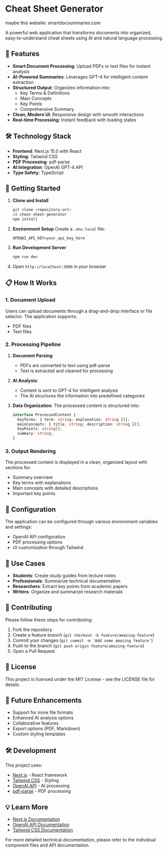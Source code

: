 # Cheat Sheet Generator

maybe this website: smartdocsummaries.com

<!-- need to do auto refreh of sidebar -->

A powerful web application that transforms documents into organized, easy-to-understand cheat sheets using AI and natural language processing.

## 🚀 Features

- **Smart Document Processing**: Upload PDFs or text files for instant analysis
- **AI-Powered Summaries**: Leverages GPT-4 for intelligent content extraction
- **Structured Output**: Organizes information into:
  - Key Terms & Definitions
  - Main Concepts
  - Key Points
  - Comprehensive Summary
- **Clean, Modern UI**: Responsive design with smooth interactions
- **Real-time Processing**: Instant feedback with loading states

## 🛠️ Technology Stack

- **Frontend**: Next.js 15.0 with React
- **Styling**: Tailwind CSS
- **PDF Processing**: pdf-parse
- **AI Integration**: OpenAI GPT-4 API
- **Type Safety**: TypeScript

## 🚀 Getting Started

1. **Clone and Install**
   ```bash
   git clone <repository-url>
   cd cheat-sheet-generator
   npm install
   ```

2. **Environment Setup**
   Create a `.env.local` file:
   ```env
   OPENAI_API_KEY=your_api_key_here
   ```

3. **Run Development Server**
   ```bash
   npm run dev
   ```

4. Open `http://localhost:3000` in your browser

## 📋 How It Works

### 1. Document Upload
Users can upload documents through a drag-and-drop interface or file selector. The application supports:
- PDF files
- Text files

### 2. Processing Pipeline

1. **Document Parsing**:
   - PDFs are converted to text using pdf-parse
   - Text is extracted and cleaned for processing

2. **AI Analysis**:
   - Content is sent to GPT-4 for intelligent analysis
   - The AI structures the information into predefined categories

3. **Data Organization**:
   The processed content is structured into:
   ```typescript
   interface ProcessedContent {
     keyTerms: { term: string; explanation: string }[];
     mainConcepts: { title: string; description: string }[];
     keyPoints: string[];
     summary: string;
   }
   ```

### 3. Output Rendering
The processed content is displayed in a clean, organized layout with sections for:
- Summary overview
- Key terms with explanations
- Main concepts with detailed descriptions
- Important key points

## 🔧 Configuration

The application can be configured through various environment variables and settings:
- OpenAI API configuration
- PDF processing options
- UI customization through Tailwind

## 🎯 Use Cases

- **Students**: Create study guides from lecture notes
- **Professionals**: Summarize technical documentation
- **Researchers**: Extract key points from academic papers
- **Writers**: Organize and summarize research materials

## 🤝 Contributing

Please follow these steps for contributing:

1. Fork the repository
2. Create a feature branch (`git checkout -b feature/amazing-feature`)
3. Commit your changes (`git commit -m 'Add some amazing feature'`)
4. Push to the branch (`git push origin feature/amazing-feature`)
5. Open a Pull Request

## 📄 License

This project is licensed under the MIT License - see the LICENSE file for details.

## 🔮 Future Enhancements

- Support for more file formats
- Enhanced AI analysis options
- Collaborative features
- Export options (PDF, Markdown)
- Custom styling templates

## 🛠️ Development

This project uses:
- [Next.js](https://nextjs.org/) - React framework
- [Tailwind CSS](https://tailwindcss.com/) - Styling
- [OpenAI API](https://openai.com/api/) - AI processing
- [pdf-parse](https://www.npmjs.com/package/pdf-parse) - PDF processing

## 💡 Learn More

- [Next.js Documentation](https://nextjs.org/docs)
- [OpenAI API Documentation](https://platform.openai.com/docs)
- [Tailwind CSS Documentation](https://tailwindcss.com/docs)

For more detailed technical documentation, please refer to the individual component files and API documentation.
